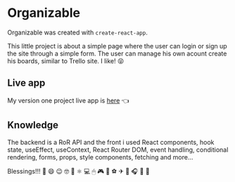 # Organizable

Organizable was created with `create-react-app`.

This little project is about a simple page where the user can login or sign up the site through a simple form. The user can manage his own acount create his boards, similar to Trello site. I like! 😝

## Live app

My version one project live app is [here](https://oraganize-marcc.netlify.app/) 👈

## Knowledge

The backend is a RoR API and the front i used React components, hook state, useEffect, useContext, React Router DOM, event handling, conditional rendering, forms, props, style components, fetching and more...

Blessings!!! 🙂 😄 😉 🤓 🙏 ⚛ 💻 🖱 🎮 🚴 ⚽ ✈ 🎸 🎧 🎵 🎹
